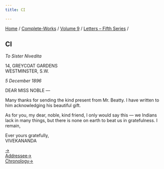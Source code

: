 ```yaml
---
title: CI

---
```



[Home](../../../index.htm) / [Complete-Works](../../complete_works.htm)
/ [Volume 9](../volume_9_contents.htm) / [Letters – Fifth
Series](letters_fifth_series_contents.htm) /



## CI

*To Sister Nivedita*

14, GREYCOAT GARDENS  
WESTMINSTER, S.W.

*5 December 1896*

DEAR MISS NOBLE —

Many thanks for sending the kind present from Mr. Beatty. I have written
to him acknowledging his beautiful gift.

As for you, my dear, noble, kind friend, I only would say this — we
Indians lack in many things, but there is none on earth to beat us in
gratefulness. I remain,

Ever yours gratefully,  
VIVEKANANDA

[→](102_christina.htm)  
[Addressee→](108_miss_noble.htm)  
[Chronology→](../../volume_6/epistles_second_series/118_mrs_bull.htm)


